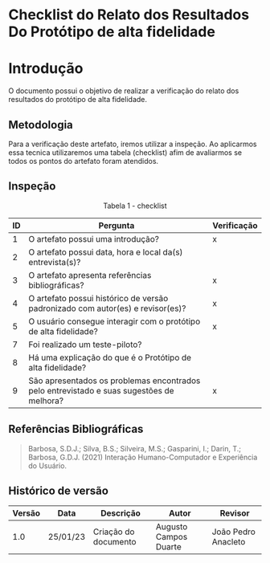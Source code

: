# Checklist do Relato dos Resultados Do Protótipo de alta fidelidade

# Introdução

O documento possui o objetivo de realizar a verificação do relato dos resultados do protótipo de alta fidelidade.

## Metodologia

Para a verificação deste artefato, iremos utilizar a inspeção. Ao aplicarmos essa tecnica utilizaremos uma tabela (checklist) afim de avaliarmos se todos os pontos do artefato foram atendidos.

## Inspeção

<figcaption><center>
    Tabela 1 - checklist
</figcaption>

| ID  | Pergunta                                                                                 | Verificação |
| --- | ---------------------------------------------------------------------------------------- | ----------- |
| 1   | O artefato possui uma introdução?                                                        | x           |
| 2   | O artefato possui data, hora e local da(s) entrevista(s)?                                |             |
| 3   | O artefato apresenta referências bibliográficas?                                         | x           |
| 4   | O artefato possui histórico de versão padronizado com autor(es) e revisor(es)?           | x           |
| 5   | O usuário consegue interagir com o protótipo de alta fidelidade?                         | x           |
| 7   | Foi realizado um teste-piloto?                                                           |             |
| 8   | Há uma explicação do que é o Protótipo de alta fidelidade?                               |             |
| 9   | São apresentados os problemas encontrados pelo entrevistado e suas sugestões de melhora? | x           |

## Referências Bibliográficas

> Barbosa, S.D.J.; Silva, B.S.; Silveira, M.S.; Gasparini, I.; Darin, T.; Barbosa, G.D.J. (2021) Interação Humano-Computador e Experiência do Usuário.

## Histórico de versão

| Versão | Data     | Descrição            | Autor                 | Revisor             |
| ------ | -------- | -------------------- | --------------------- | ------------------- |
| 1.0    | 25/01/23 | Criação do documento | Augusto Campos Duarte | João Pedro Anacleto |
